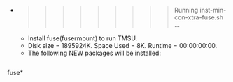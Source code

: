 * >>>>>>>>> Running inst-min-con-xtra-fuse.sh ...
  * Install fuse(fusermount) to run TMSU.
  * Disk size = 1895924K. Space Used = 8K. Runtime = 00:00:00:00.
  * The following NEW packages will be installed:
  ```bash
fuse*
  ```
